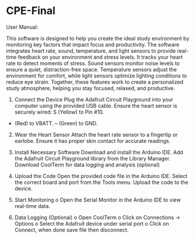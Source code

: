 # CPE-Final
User Manual:

This software is designed to help you create the ideal study environment by monitoring key factors that impact focus and productivity. The software integrates heart rate, sound, temperature, and light sensors to provide real-time feedback on your environment and stress levels. It tracks your heart rate to detect moments of stress. Sound sensors monitor noise levels to ensure a quiet, distraction-free space. Temperature sensors adjust the environment for comfort, while light sensors optimize lighting conditions to reduce eye strain. Together, these features work to create a personalized study atmosphere, helping you stay focused, relaxed, and productive.

1. Connect the Device
Plug the Adafruit Circuit Playground into your computer using the provided USB cable.
Ensure the heart sensor is securely wired:
S (Yellow) to Pin #10.
+ (Red) to VBATT.
– (Green) to GND.

2. Wear the Heart Sensor
Attach the heart rate sensor to a fingertip or earlobe.
Ensure it has proper skin contact for accurate readings.

3. Install Necessary Software
Download and install the Arduino IDE.
Add the Adafruit Circuit Playground library from the Library Manager.
Download CoolTerm for data logging and analysis (optional)

4. Upload the Code
Open the provided code file in the Arduino IDE.
Select the correct board and port from the Tools menu.
Upload the code to the device.

5. Start Monitoring
o   Open the Serial Monitor in the Arduino IDE to view real-time data.

6. Data Logging (Optional) 
o   Open CoolTerm
o   Click on Connections -> Options
o   Select the Adafruit device under serial port
o   Click on Connect, when done save file then disconnect.
